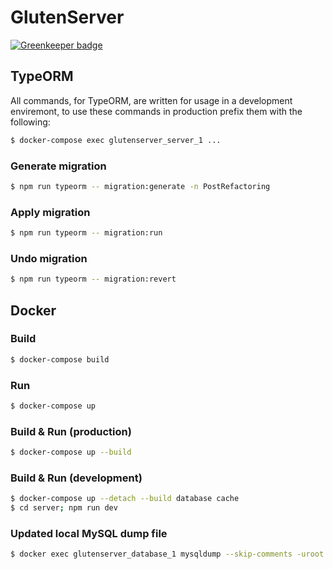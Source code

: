 # GlutenServer

[![Greenkeeper badge](https://badges.greenkeeper.io/DESQOL/GlutenServer.svg)](https://greenkeeper.io/)

## TypeORM
All commands, for TypeORM, are written for usage in a development enviremont, to use these commands in production prefix them with the following:
```bash
$ docker-compose exec glutenserver_server_1 ...
```

### Generate migration
```bash
$ npm run typeorm -- migration:generate -n PostRefactoring
```

### Apply migration
```bash
$ npm run typeorm -- migration:run
```

### Undo migration
```bash
$ npm run typeorm -- migration:revert
```

## Docker

### Build        
```bash
$ docker-compose build
```

### Run
```bash
$ docker-compose up
```

### Build & Run (production)
```bash
$ docker-compose up --build
```

### Build & Run (development)
```bash
$ docker-compose up --detach --build database cache
$ cd server; npm run dev
```

### Updated local MySQL dump file
```bash
$ docker exec glutenserver_database_1 mysqldump --skip-comments -uroot -proot gluten > database/dump.sql
```
